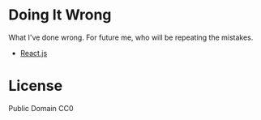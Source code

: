 # Doing It Wrong

What I've done wrong. For future me, who will be repeating the mistakes.

* [React.js](react.md)

# License

Public Domain CC0